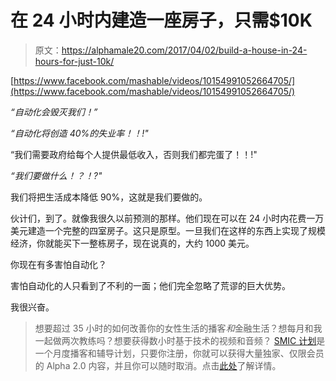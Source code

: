 # 在 24 小时内建造一座房子，只需$10K

> 原文：<https://alphamale20.com/2017/04/02/build-a-house-in-24-hours-for-just-10k/>

[https://www.facebook.com/mashable/videos/10154991052664705/](https://www.facebook.com/mashable/videos/10154991052664705/)

*“自动化会毁灭我们！”*

*“自动化将创造 40%的失业率！！!"*

“我们需要政府给每个人提供最低收入，否则我们都完蛋了！！!"

*“我们要做什么！？！?"*

我们将把生活成本降低 90%，这就是我们要做的。

伙计们，到了。就像我很久以前预测的那样。他们现在可以在 24 小时内花费一万美元建造一个完整的四室房子。这只是原型。一旦我们在这样的东西上实现了规模经济，你就能买下一整栋房子，现在说真的，大约 1000 美元。

你现在有多害怕自动化？

害怕自动化的人只看到了不利的一面；他们完全忽略了荒谬的巨大优势。

我很兴奋。

> 想要超过 35 小时的如何改善你的女性生活的播客*和*金融生活？想每月和我一起做两次教练吗？想要获得数小时基于技术的视频和音频？ [SMIC 计划](https://alphamale20.kartra.com/page/vIL17)是一个月度播客和辅导计划，只要你注册，你就可以获得大量独家、仅限会员的 Alpha 2.0 内容，并且你可以随时取消。点击[此处](https://alphamale20.kartra.com/page/vIL17)了解详情。
> 
> 
